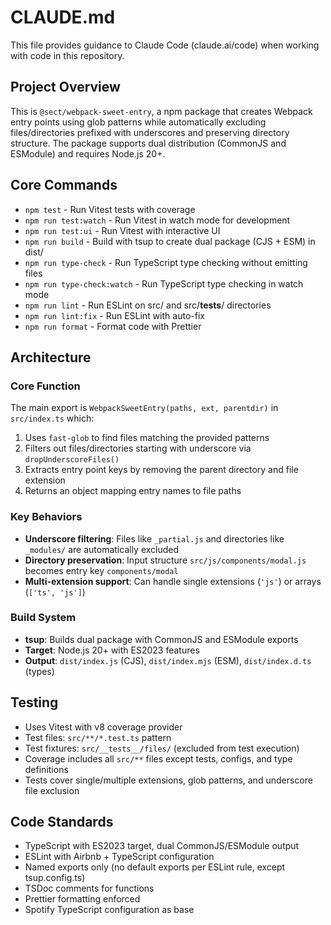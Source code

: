# CLAUDE.md

This file provides guidance to Claude Code (claude.ai/code) when working with code in this repository.

## Project Overview

This is `@sect/webpack-sweet-entry`, a npm package that creates Webpack entry points using glob patterns while automatically excluding files/directories prefixed with underscores and preserving directory structure. The package supports dual distribution (CommonJS and ESModule) and requires Node.js 20+.

## Core Commands

- `npm test` - Run Vitest tests with coverage
- `npm run test:watch` - Run Vitest in watch mode for development
- `npm run test:ui` - Run Vitest with interactive UI
- `npm run build` - Build with tsup to create dual package (CJS + ESM) in dist/
- `npm run type-check` - Run TypeScript type checking without emitting files
- `npm run type-check:watch` - Run TypeScript type checking in watch mode
- `npm run lint` - Run ESLint on src/ and src/__tests__/ directories
- `npm run lint:fix` - Run ESLint with auto-fix
- `npm run format` - Format code with Prettier

## Architecture

### Core Function
The main export is `WebpackSweetEntry(paths, ext, parentdir)` in `src/index.ts` which:
1. Uses `fast-glob` to find files matching the provided patterns
2. Filters out files/directories starting with underscore via `dropUnderscoreFiles()`
3. Extracts entry point keys by removing the parent directory and file extension
4. Returns an object mapping entry names to file paths

### Key Behaviors
- **Underscore filtering**: Files like `_partial.js` and directories like `_modules/` are automatically excluded
- **Directory preservation**: Input structure `src/js/components/modal.js` becomes entry key `components/modal`
- **Multi-extension support**: Can handle single extensions (`'js'`) or arrays (`['ts', 'js']`)

### Build System
- **tsup**: Builds dual package with CommonJS and ESModule exports
- **Target**: Node.js 20+ with ES2023 features
- **Output**: `dist/index.js` (CJS), `dist/index.mjs` (ESM), `dist/index.d.ts` (types)

## Testing

- Uses Vitest with v8 coverage provider
- Test files: `src/**/*.test.ts` pattern
- Test fixtures: `src/__tests__/files/` (excluded from test execution)
- Coverage includes all `src/**` files except tests, configs, and type definitions
- Tests cover single/multiple extensions, glob patterns, and underscore file exclusion

## Code Standards

- TypeScript with ES2023 target, dual CommonJS/ESModule output
- ESLint with Airbnb + TypeScript configuration
- Named exports only (no default exports per ESLint rule, except tsup.config.ts)
- TSDoc comments for functions
- Prettier formatting enforced
- Spotify TypeScript configuration as base